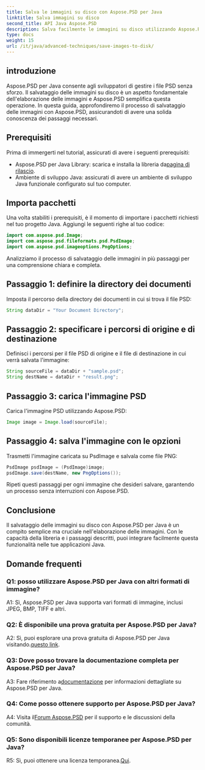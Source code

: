 ```yaml
---
title: Salva le immagini su disco con Aspose.PSD per Java
linktitle: Salva immagini su disco
second_title: API Java Aspose.PSD
description: Salva facilmente le immagini su disco utilizzando Aspose.PSD per Java. Una potente libreria Java per la manipolazione di file PSD.
type: docs
weight: 15
url: /it/java/advanced-techniques/save-images-to-disk/
---
```

## introduzione

Aspose.PSD per Java consente agli sviluppatori di gestire i file PSD senza sforzo. Il salvataggio delle immagini su disco è un aspetto fondamentale dell'elaborazione delle immagini e Aspose.PSD semplifica questa operazione. In questa guida, approfondiremo il processo di salvataggio delle immagini con Aspose.PSD, assicurandoti di avere una solida conoscenza dei passaggi necessari.

## Prerequisiti

Prima di immergerti nel tutorial, assicurati di avere i seguenti prerequisiti:

-  Aspose.PSD per Java Library: scarica e installa la libreria da[pagina di rilascio](https://releases.aspose.com/psd/java/).
- Ambiente di sviluppo Java: assicurati di avere un ambiente di sviluppo Java funzionale configurato sul tuo computer.

## Importa pacchetti

Una volta stabiliti i prerequisiti, è il momento di importare i pacchetti richiesti nel tuo progetto Java. Aggiungi le seguenti righe al tuo codice:

```java
import com.aspose.psd.Image;
import com.aspose.psd.fileformats.psd.PsdImage;
import com.aspose.psd.imageoptions.PngOptions;
```

Analizziamo il processo di salvataggio delle immagini in più passaggi per una comprensione chiara e completa.

## Passaggio 1: definire la directory dei documenti

Imposta il percorso della directory dei documenti in cui si trova il file PSD:

```java
String dataDir = "Your Document Directory";
```

## Passaggio 2: specificare i percorsi di origine e di destinazione

Definisci i percorsi per il file PSD di origine e il file di destinazione in cui verrà salvata l'immagine:

```java
String sourceFile = dataDir + "sample.psd";
String destName = dataDir + "result.png";
```

## Passaggio 3: carica l'immagine PSD

Carica l'immagine PSD utilizzando Aspose.PSD:

```java
Image image = Image.load(sourceFile);
```

## Passaggio 4: salva l'immagine con le opzioni

Trasmetti l'immagine caricata su PsdImage e salvala come file PNG:

```java
PsdImage psdImage = (PsdImage)image;
psdImage.save(destName, new PngOptions());
```

Ripeti questi passaggi per ogni immagine che desideri salvare, garantendo un processo senza interruzioni con Aspose.PSD.

## Conclusione

Il salvataggio delle immagini su disco con Aspose.PSD per Java è un compito semplice ma cruciale nell'elaborazione delle immagini. Con le capacità della libreria e i passaggi descritti, puoi integrare facilmente questa funzionalità nelle tue applicazioni Java.

## Domande frequenti

### Q1: posso utilizzare Aspose.PSD per Java con altri formati di immagine?

A1: Sì, Aspose.PSD per Java supporta vari formati di immagine, inclusi JPEG, BMP, TIFF e altri.

### Q2: È disponibile una prova gratuita per Aspose.PSD per Java?

 A2: Sì, puoi esplorare una prova gratuita di Aspose.PSD per Java visitando.[questo link](https://releases.aspose.com/).

### Q3: Dove posso trovare la documentazione completa per Aspose.PSD per Java?

 A3: Fare riferimento a[documentazione](https://reference.aspose.com/psd/java/) per informazioni dettagliate su Aspose.PSD per Java.

### Q4: Come posso ottenere supporto per Aspose.PSD per Java?

 A4: Visita il[Forum Aspose.PSD](https://forum.aspose.com/c/psd/34) per il supporto e le discussioni della comunità.

### Q5: Sono disponibili licenze temporanee per Aspose.PSD per Java?

 R5: Sì, puoi ottenere una licenza temporanea.[Qui](https://purchase.aspose.com/temporary-license/).